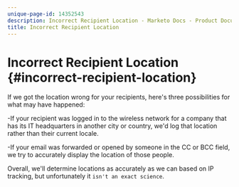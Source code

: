 ```yaml
---
unique-page-id: 14352543
description: Incorrect Recipient Location - Marketo Docs - Product Documentation
title: Incorrect Recipient Location
---
```


# Incorrect Recipient Location {#incorrect-recipient-location}

If we got the location wrong for your recipients, here's three possibilities for what may have happened:

-If your recipient was logged in to the wireless network for a company that has its IT headquarters in another city or country, we'd log that location rather than their current locale.

-If your email was forwarded or opened by someone in the CC or BCC field, we try to accurately display the location of those people.

Overall, we'll determine locations as accurately as we can based on IP tracking, but unfortunately it `isn't an exact science`.

